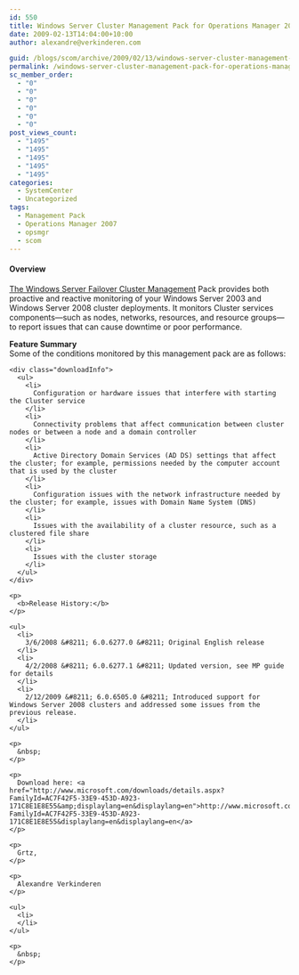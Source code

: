 ```yaml
---
id: 550
title: Windows Server Cluster Management Pack for Operations Manager 2007
date: 2009-02-13T14:04:00+10:00
author: alexandre@verkinderen.com

guid: /blogs/scom/archive/2009/02/13/windows-server-cluster-management-pack-for-operations-manager-2007.aspx
permalink: /windows-server-cluster-management-pack-for-operations-manager-2007/
sc_member_order:
  - "0"
  - "0"
  - "0"
  - "0"
  - "0"
  - "0"
post_views_count:
  - "1495"
  - "1495"
  - "1495"
  - "1495"
  - "1495"
categories:
  - SystemCenter
  - Uncategorized
tags:
  - Management Pack
  - Operations Manager 2007
  - opsmgr
  - scom
---
```

#### Overview

<div class="downloadInfo">
  <span><a href="http://www.microsoft.com/downloads/details.aspx?FamilyId=AC7F42F5-33E9-453D-A923-171C8E1E8E55&amp;displaylang=en&displaylang=en">The Windows Server Failover Cluster Management</a> Pack provides both proactive and reactive monitoring of your Windows Server 2003 and Windows Server 2008 cluster deployments. It monitors Cluster services components&mdash;such as nodes, networks, resources, and resource groups&mdash;to report issues that can cause downtime or poor performance. </p> 
  
  <p>
    <b>Feature Summary </b><br />Some of the conditions monitored by this management pack are as follows: <br /></span></div> 
    
    <div class="downloadInfo">
      <ul>
        <li>
          Configuration or hardware issues that interfere with starting the Cluster service
        </li>
        <li>
          Connectivity problems that affect communication between cluster nodes or between a node and a domain controller
        </li>
        <li>
          Active Directory Domain Services (AD DS) settings that affect the cluster; for example, permissions needed by the computer account that is used by the cluster
        </li>
        <li>
          Configuration issues with the network infrastructure needed by the cluster; for example, issues with Domain Name System (DNS)
        </li>
        <li>
          Issues with the availability of a cluster resource, such as a clustered file share
        </li>
        <li>
          Issues with the cluster storage
        </li>
      </ul>
    </div>
    
    <p>
      <b>Release History:</b>
    </p>
    
    <ul>
      <li>
        3/6/2008 &#8211; 6.0.6277.0 &#8211; Original English release
      </li>
      <li>
        4/2/2008 &#8211; 6.0.6277.1 &#8211; Updated version, see MP guide for details
      </li>
      <li>
        2/12/2009 &#8211; 6.0.6505.0 &#8211; Introduced support for Windows Server 2008 clusters and addressed some issues from the previous release.
      </li>
    </ul>
    
    <p>
      &nbsp;
    </p>
    
    <p>
      Download here: <a href="http://www.microsoft.com/downloads/details.aspx?FamilyId=AC7F42F5-33E9-453D-A923-171C8E1E8E55&amp;displaylang=en&displaylang=en">http://www.microsoft.com/downloads/details.aspx?FamilyId=AC7F42F5-33E9-453D-A923-171C8E1E8E55&displaylang=en&displaylang=en</a>
    </p>
    
    <p>
      Grtz,
    </p>
    
    <p>
      Alexandre Verkinderen
    </p>
    
    <ul>
      <li>
      </li>
    </ul>
    
    <p>
      &nbsp;
    </p>
